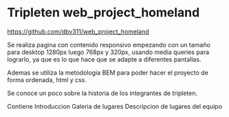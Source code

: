 # Tripleten web_project_homeland

https://github.com/dbv311/web_project_homeland

Se realiza pagina con contenido responsivo empezando con un tamaño para desktop 1280px luego 768px y 320px, usando media queries para lograrlo, ya que es lo que hace que se adapte a diferentes pantallas.

Ademas se utiliza la metodologia BEM para poder hacer el proyecto de forma ordenada, html y css.

Se conoce un poco sobre la historia de los integrantes de tripleten.

Contiene
Introduccion
Galeria de lugares
Descripcion de lugares del equipo
